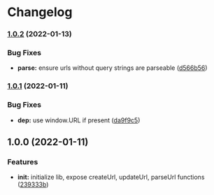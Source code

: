 # Changelog

### [1.0.2](https://www.github.com/uladkasach/url-fns/compare/v1.0.1...v1.0.2) (2022-01-13)


### Bug Fixes

* **parse:** ensure urls without query strings are parseable ([d566b56](https://www.github.com/uladkasach/url-fns/commit/d566b560031a76e45798de43a4d4c2c84882c378))

### [1.0.1](https://www.github.com/uladkasach/url-fns/compare/v1.0.0...v1.0.1) (2022-01-11)


### Bug Fixes

* **dep:** use window.URL if present ([da9f9c5](https://www.github.com/uladkasach/url-fns/commit/da9f9c53c3699ecff8e1254620ba12adad534d83))

## 1.0.0 (2022-01-11)


### Features

* **init:** initialize lib, expose createUrl, updateUrl, parseUrl functions ([239333b](https://www.github.com/uladkasach/url-fns/commit/239333b99d0a3874ffc77e942de1b889a18f52d4))
